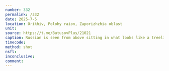 ```yaml
---
number: 332
permalink: /332
date: 2025-7-5
location: Orikhiv, Polohy raion, Zaporizhzhia oblast
unit: 
source: https://t.me/ButusovPlus/21021
caption: Russian is seen from above sitting in what looks like a treeline. He reloads his AK rather routinely, fires test round into the ground, then shoots himself and falls back. As he pulls the trigger, bullet makes a visible exit hole in his helmet.
timecode: 
method: shot
nsfl: 
inconclusive: 
comment: 
---
```

<script async src="https://telegram.org/js/telegram-widget.js?22" data-telegram-post="ButusovPlus/21021" data-width="100%" data-userpic="false"></script>